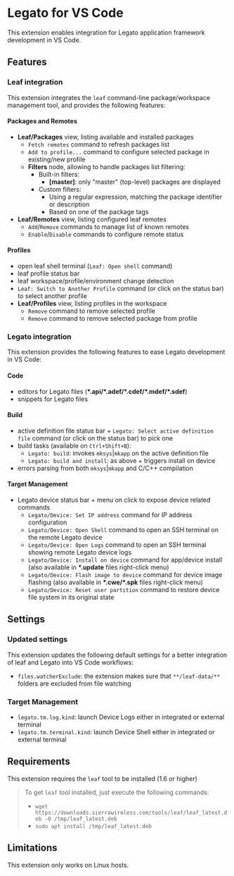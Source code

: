# Legato for VS Code

This extension enables integration for Legato application framework development in VS Code.

## Features

### Leaf integration

This extension integrates the `leaf` command-line package/workspace management tool,
 and provides the following features:

#### Packages and Remotes

- **Leaf/Packages** view, listing available and installed packages
  - `Fetch remotes` command to refresh packages list
  - `Add to profile...` command to configure selected package in existing/new profile
  - **Filters** node, allowing to handle packages list filtering:
    - Built-in filters:
      - **\[master\]**: only "master" (top-level) packages are displayed
    - Custom filters:
      - Using a regular expression, matching the package identifier or description
      - Based on one of the package tags
- **Leaf/Remotes** view, listing configured leaf remotes
  - `Add`/`Remove` commands to manage list of known remotes
  - `Enable`/`Disable` commands to configure remote status

#### Profiles

- open leaf shell terminal (`Leaf: Open shell` command)
- leaf profile status bar
- leaf workspace/profile/environment change detection
- `Leaf: Switch to Another Profile` command (or click on the status bar) to select another profile
- **Leaf/Profiles** view, listing profiles in the workspace
  - `Remove` command to remove selected profile
  - `Remove` command to remove selected package from profile

### Legato integration

This extension provides the following features to ease Legato development in VS Code:

#### Code

- editors for Legato files (**\*.api/\*.adef/\*.cdef/\*.mdef/\*.sdef**)
- snippets for Legato files

#### Build

- active definition file status bar + `Legato: Select active definition file` command (or click on the status bar) to pick one
- build tasks (available on `Ctrl+Shift+B`):
  - `Legato: build`: invokes `mksys`|`mkapp` on the active definition file
  - `Legato: build and install`: as above + triggers install on device
- errors parsing from both `mksys`|`mkapp` and C/C++ compilation

#### Target Management

- Legato device status bar + menu on click to expose device related commands
  - `Legato/Device: Set IP address` command for IP address configuration
  - `Legato/Device: Open Shell` command to open an SSH terminal on the remote Legato device
  - `Legato/Device: Open Logs` command to open an SSH terminal showing remote Legato device logs
  - `Legato/Device: Install on device` command for app/device install (also available in **\*.update** files right-click menu)
  - `Legato/Device: Flash image to device` command for device image flashing (also available in **\*.cwe/\*.spk** files right-click menu)
  - `Legato/Device: Reset user partition` command to restore device file system in its original state

## Settings

### Updated settings

This extension updates the following default settings for a better integration of leaf and Legato into VS Code workflows:

- `files.watcherExclude`: the extension makes sure that `**/leaf-data/**` folders are excluded from file watching

### Target Management

- `legato.tm.log.kind`: launch Device Logs either in integrated or external terminal
- `legato.tm.terminal.kind`: launch Device Shell either in integrated or external terminal

## Requirements

This extension requires the `leaf` tool to be installed (1.6 or higher)

> To get `leaf` tool installed, just execute the following commands:
> - `wget https://downloads.sierrawireless.com/tools/leaf/leaf_latest.deb -O /tmp/leaf_latest.deb`
> - `sudo apt install /tmp/leaf_latest.deb`

## Limitations

This extension only works on Linux hosts.

